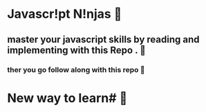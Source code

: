 # Javascr!pt N!njas 🚀
## master your javascript skills by reading and implementing with this Repo . 🚀

### ther you go follow along with this repo 🚀

# New way to learn# 🚁